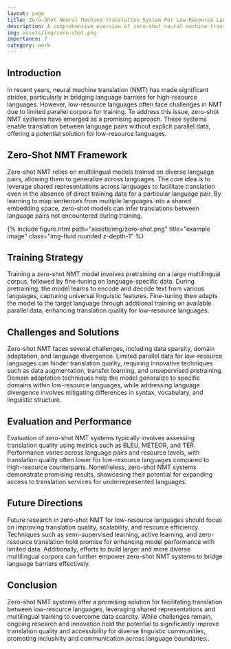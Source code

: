 ```yaml
---
layout: page
title: Zero-Shot Neural Machine Translation System For Low-Resource Languages
description: A comprehensive overview of zero-shot neural machine translation systems for low-resource languages.
img: assets/img/zero-shot.png
importance: 7
category: work
---
```


<div class="container text-justify">
<div class="row justify-content-center">
        <div class="text-justify">
            <h2>Introduction</h2>
            <p>In recent years, neural machine translation (NMT) has made significant strides, particularly in bridging language barriers for high-resource languages. However, low-resource languages often face challenges in NMT due to limited parallel corpora for training. To address this issue, zero-shot NMT systems have emerged as a promising approach. These systems enable translation between language pairs without explicit parallel data, offering a potential solution for low-resource languages.</p>
            <h2>Zero-Shot NMT Framework</h2>
            <p>Zero-shot NMT relies on multilingual models trained on diverse language pairs, allowing them to generalize across languages. The core idea is to leverage shared representations across languages to facilitate translation even in the absence of direct training data for a particular language pair. By learning to map sentences from multiple languages into a shared embedding space, zero-shot models can infer translations between language pairs not encountered during training.</p>
            <div class="row">
                <div class="col-sm mt-3 mt-md-0">
             {% include figure.html path="assets/img/zero-shot.png" title="example image" class="img-fluid rounded z-depth-1" %}
                </div>
            </div>  
            <h2>Training Strategy</h2>
            <p>Training a zero-shot NMT model involves pretraining on a large multilingual corpus, followed by fine-tuning on language-specific data. During pretraining, the model learns to encode and decode text from various languages, capturing universal linguistic features. Fine-tuning then adapts the model to the target language through additional training on available parallel data, enhancing translation quality for low-resource languages.</p>
            <h2>Challenges and Solutions</h2>
            <p>Zero-shot NMT faces several challenges, including data sparsity, domain adaptation, and language divergence. Limited parallel data for low-resource languages can hinder translation quality, requiring innovative techniques such as data augmentation, transfer learning, and unsupervised pretraining. Domain adaptation techniques help the model generalize to specific domains within low-resource languages, while addressing language divergence involves mitigating differences in syntax, vocabulary, and linguistic structure.</p>
            <h2>Evaluation and Performance</h2>
            <p>Evaluation of zero-shot NMT systems typically involves assessing translation quality using metrics such as BLEU, METEOR, and TER. Performance varies across language pairs and resource levels, with translation quality often lower for low-resource languages compared to high-resource counterparts. Nonetheless, zero-shot NMT systems demonstrate promising results, showcasing their potential for expanding access to translation services for underrepresented languages.</p>
            <h2>Future Directions</h2>
            <p>Future research in zero-shot NMT for low-resource languages should focus on improving translation quality, scalability, and resource efficiency. Techniques such as semi-supervised learning, active learning, and zero-resource translation hold promise for enhancing model performance with limited data. Additionally, efforts to build larger and more diverse multilingual corpora can further empower zero-shot NMT systems to bridge language barriers effectively.</p>
            <h2>Conclusion</h2>
            <p>Zero-shot NMT systems offer a promising solution for facilitating translation between low-resource languages, leveraging shared representations and multilingual training to overcome data scarcity. While challenges remain, ongoing research and innovation hold the potential to significantly improve translation quality and accessibility for diverse linguistic communities, promoting inclusivity and communication across language boundaries..</p>
        </div>
    </div>
</div>
